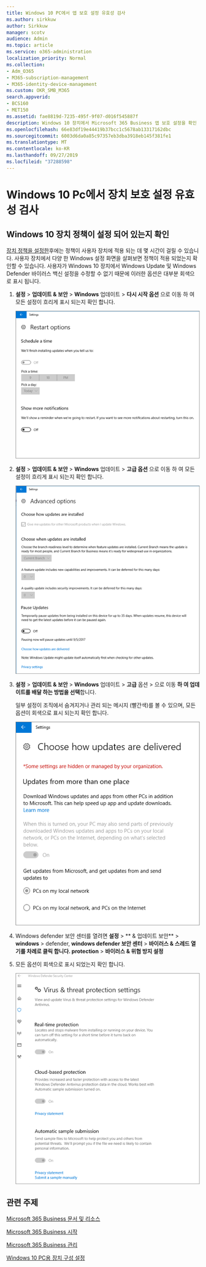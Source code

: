 ```yaml
---
title: Windows 10 PC에서 앱 보호 설정 유효성 검사
ms.author: sirkkuw
author: Sirkkuw
manager: scotv
audience: Admin
ms.topic: article
ms.service: o365-administration
localization_priority: Normal
ms.collection:
- Adm_O365
- M365-subscription-management
- M365-identity-device-management
ms.custom: OKR_SMB_M365
search.appverid:
- BCS160
- MET150
ms.assetid: fae8819d-7235-495f-9f07-d016f545887f
description: Windows 10 장치에서 Microsoft 365 Business 앱 보호 설정을 확인 하는 방법을 알아봅니다.
ms.openlocfilehash: 66e83df19e44419b37bcc1c5678ab13317162dbc
ms.sourcegitcommit: 6003d6da0a85c97357eb3dba3918eb145f381fe1
ms.translationtype: MT
ms.contentlocale: ko-KR
ms.lasthandoff: 09/27/2019
ms.locfileid: "37288598"
---
```

# <a name="validate-device-protection-settings-on-windows-10-pcs"></a>Windows 10 Pc에서 장치 보호 설정 유효성 검사

## <a name="verify-that-windows-10-device-policies-are-set"></a>Windows 10 장치 정책이 설정 되어 있는지 확인

[장치 정책을 설정한](protection-settings-for-windows-10-pcs.md)후에는 정책이 사용자 장치에 적용 되는 데 몇 시간이 걸릴 수 있습니다. 사용자 장치에서 다양 한 Windows 설정 화면을 살펴보면 정책이 적용 되었는지 확인할 수 있습니다. 사용자가 Windows 10 장치에서 Windows Update 및 Windows Defender 바이러스 백신 설정을 수정할 수 없기 때문에 이러한 옵션은 대부분 회색으로 표시 됩니다.
  
1. **설정** \> **업데이트 &amp; 보안** \> **Windows** 업데이트 \> **다시 시작 옵션** 으로 이동 하 여 모든 설정이 흐리게 표시 되는지 확인 합니다. 
    
    ![모든 다시 시작 옵션이 회색으로 표시 됩니다.](media/31308da9-18b0-47c5-bbf6-d5fa6747c376.png)
  
2. **설정** \> **업데이트 &amp; 보안** \> **Windows** 업데이트 \> **고급 옵션** 으로 이동 하 여 모든 설정이 흐리게 표시 되는지 확인 합니다. 
    
    ![Windows 고급 업데이트 옵션이 모두 회색으로 표시 됩니다.](media/049cf281-d503-4be9-898b-c0a3286c7fc2.png)
  
3. **설정** \> **업데이트 &amp; 보안** \> **Windows** 업데이트 \> **고급** 옵션 \> 으로 이동 **하 여 업데이트를 배달 하는 방법을 선택**합니다.
    
    일부 설정이 조직에서 숨겨지거나 관리 되는 메시지 (빨간색)를 볼 수 있으며, 모든 옵션이 회색으로 표시 되는지 확인 합니다.
    
    ![업데이트를 전달 하는 방법 선택 페이지 설정이 숨겨지거나 관리 됨에 따라 결정 됩니다.](media/6b3e37c5-da41-4afd-9983-b4f406216b59.png)
  
4. Windows defender 보안 센터를 열려면 **설정** \> ** &amp; 업데이트 보안** \> **windows** \> defender, **windows defender 보안 센터** \> **바이러스 &amp; 스레드 열기를 차례로 클릭 합니다. protection** \> **바이러스 &amp; 위협 방지 설정** 
    
5. 모든 옵션이 회색으로 표시 되었는지 확인 합니다. 
    
    ![바이러스 및 위협 방지 설정이 회색으로 표시 됩니다.](media/9ca68d40-a5d9-49d7-92a4-c581688b5926.png)
  
## <a name="related-topics"></a>관련 주제

[Microsoft 365 Business 문서 및 리소스](https://go.microsoft.com/fwlink/p/?linkid=853701)
  
[Microsoft 365 Business 시작](microsoft-365-business-overview.md)
  
[Microsoft 365 Business 관리](manage.md)
  
[Windows 10 PC용 장치 구성 설정](protection-settings-for-windows-10-pcs.md)
  

